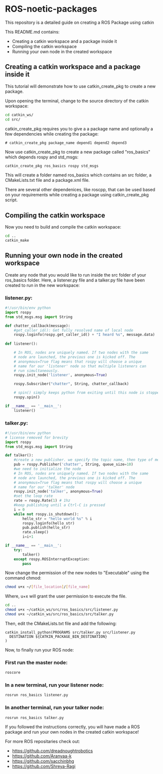 # ROS-noetic-packages
This repository is a detailed guide on creating a ROS Package using catkin

This README.md contains:
- Creating a catkin workspace and a package inside it
- Compiling the catkin workspace
- Running your own node in the created workspace

## Creating a catkin workspace and a package inside it
This tutorial will demonstrate how to use catkin_create_pkg to create a new package.

Upon opening the terminal, change to the source directory of the catkin workspace:
```bash
cd catkin_ws/
cd src/
```

catkin_create_pkg requires you to give a a package name and optionally a few dependencies while creating the package:
```
# catkin_create_pkg package_name depend1 depend2 depend3
```
Now use catkin_create_pkg to create a new package called "ros_basics" which depends rospy and std_msgs:
```bash
catkin_create_pkg ros_basics rospy std_msgs
```
This will create a folder named ros_basics which contains an src folder, a CMakeLists.txt file and a package.xml file.

There are several other dependenices, like roscpp, that can be used based on your requirements while creating a package using catkin_create_pkg script.

## Compiling the catkin workspace
Now you need to build and compile the catkin workspace:
```bash
cd ..
catkin_make
```

## Running your own node in the created workspace
Create any node that you would like to run inside the src folder of your ros_basics folder.
Here, a listener.py file and a talker.py file have been created to run in the new workspace:

### listener.py:
```py
#!/usr/bin/env python
import rospy
from std_msgs.msg import String

def chatter_callback(message):
    #get_caller_id(): Get fully resolved name of local node
    rospy.loginfo(rospy.get_caller_id() + "I heard %s", message.data)
    
def listener():

    # In ROS, nodes are uniquely named. If two nodes with the same
    # node are launched, the previous one is kicked off. The
    # anonymous=True flag means that rospy will choose a unique
    # name for our 'listener' node so that multiple listeners can
    # run simultaneously.
    rospy.init_node('listener', anonymous=True)

    rospy.Subscriber("chatter", String, chatter_callback)

    # spin() simply keeps python from exiting until this node is stopped
    rospy.spin()

if __name__ == '__main__':
    listener()
```
### talker.py:
```py
#!/usr/bin/env python
# license removed for brevity
import rospy
from std_msgs.msg import String

def talker():
    #create a new publisher. we specify the topic name, then type of message then the queue size
    pub = rospy.Publisher('chatter', String, queue_size=10)
    #we need to initialize the node
    # In ROS, nodes are uniquely named. If two nodes with the same
    # node are launched, the previous one is kicked off. The
    # anonymous=True flag means that rospy will choose a unique
    # name for our 'talker' node 
    rospy.init_node('talker', anonymous=True)
    #set the loop rate
    rate = rospy.Rate(1) # 1hz
    #keep publishing until a Ctrl-C is pressed
    i = 0
    while not rospy.is_shutdown():
        hello_str = "hello world %s" % i
        rospy.loginfo(hello_str)
        pub.publish(hello_str)
        rate.sleep()
        i=i+1

if __name__ == '__main__':
    try:
        talker()
    except rospy.ROSInterruptException:
        pass
```
Now change the permission of the new nodes to "Executable" using the command chmod:
```bash
chmod u+x ~/[file_location]/[file_name]
```
Where, u+x will grant the user permission to execute the file.
```bash
cd ..
chmod u+x ~/catkin_ws/src/ros_basics/src/listener.py
chmod u+x ~/catkin_ws/src/ros_basics/src/talker.py
```
Then, edit the CMakeLists.txt file and add the following:
```
catkin_install_python(PROGRAMS src/talker.py src/listener.py
  DESTINATION ${CATKIN_PACKAGE_BIN_DESTINATION}
)
```

Now, to finally run your ROS node:

### First run the master node:
```bash
roscore
```
### In a new terminal, run your listener node:
```bash
rosrun ros_basics listener.py
```
### In another terminal, run your talker node:
```bash
rosrun ros_basics talker.py
```
If you followed the instructions correctly, you will have made a ROS package and run your own nodes in the created catkin workspace!

For more ROS repositaries check out:
- https://github.com/dreadnoughtrobotics
- https://github.com/Aranyaa-k
- https://github.com/sacchinbhg
- https://github.com/Shreya-Ragi
